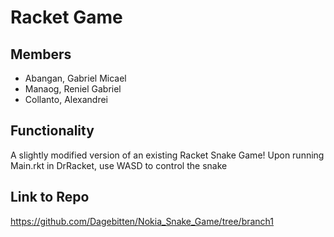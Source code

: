 # Racket Game

## Members
- Abangan, Gabriel Micael
- Manaog, Reniel Gabriel 
- Collanto, Alexandrei

## Functionality
A slightly modified version of an existing Racket Snake Game!
Upon running Main.rkt in DrRacket, use WASD to control the snake

## Link to Repo

https://github.com/Dagebitten/Nokia_Snake_Game/tree/branch1
